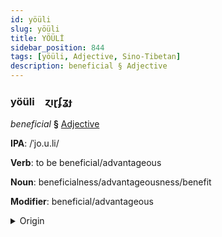 ```yaml
---
id: yöüli
slug: yöüli
title: YÖÜLİ
sidebar_position: 844
tags: [yöüli, Adjective, Sino-Tibetan]
description: beneficial § Adjective
---
```


### yöüli&emsp;<span kind="abugida">ɀıɽʄʓɟ</span>

*beneficial* **§** [Adjective](../../tags/Adjective)

**IPA**: /ˈjo.u.li/

**Verb**: to be beneficial/advantageous

**Noun**: beneficialness/advantageousness/benefit

**Modifier**: beneficial/advantageous

<details>
    <summary>Origin</summary>
    Mandarin 有利 yǒulì /joʊ̯li/<br/>
    <em>Sino-Tibetan Language Family</em>
</details>